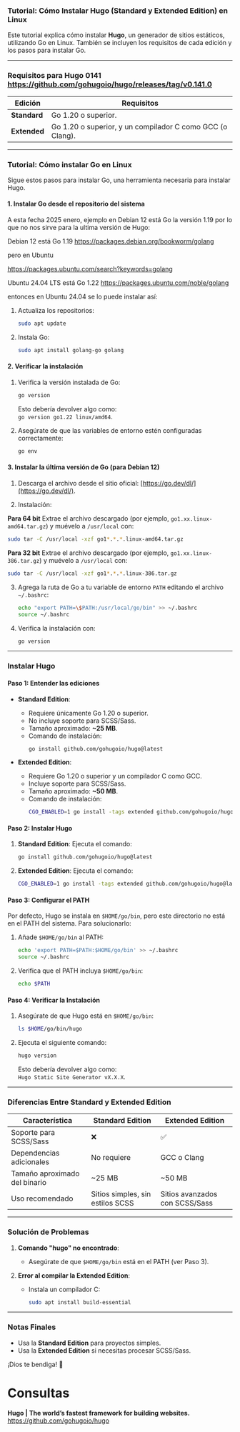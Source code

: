 ### Tutorial: Cómo Instalar Hugo (Standard y Extended Edition) en Linux

Este tutorial explica cómo instalar **Hugo**, un generador de sitios estáticos, utilizando Go en Linux. También se incluyen los requisitos de cada edición y los pasos para instalar Go.

---

### **Requisitos para Hugo 0141 https://github.com/gohugoio/hugo/releases/tag/v0.141.0**

| **Edición**       | **Requisitos**                                                                           |
|--------------------|------------------------------------------------------------------------------------------|
| **Standard**       | Go 1.20 o superior.                                                                     |
| **Extended**       | Go 1.20 o superior, y un compilador C como GCC (o Clang).                               |

---

### **Tutorial: Cómo instalar Go en Linux**

Sigue estos pasos para instalar Go, una herramienta necesaria para instalar Hugo.

#### **1. Instalar Go desde el repositorio del sistema**
A esta fecha 2025 enero, ejemplo en Debian 12 está Go la versión 1.19 por lo que no nos sirve para la ultima versión de Hugo:

Debian 12 está Go 1.19
https://packages.debian.org/bookworm/golang

pero en Ubuntu 

https://packages.ubuntu.com/search?keywords=golang

Ubuntu 24.04 LTS está Go 1.22
https://packages.ubuntu.com/noble/golang

entonces en Ubuntu 24.04 se lo puede instalar así:

1. Actualiza los repositorios:
   ```bash
   sudo apt update
   ```
2. Instala Go:
   ```bash
   sudo apt install golang-go golang
   ```

#### **2. Verificar la instalación**
1. Verifica la versión instalada de Go:
   ```bash
   go version
   ```
   Esto debería devolver algo como:  
   `go version go1.22 linux/amd64`.

2. Asegúrate de que las variables de entorno estén configuradas correctamente:
   ```bash
   go env
   ```

#### **3. Instalar la última versión de Go (para Debian 12)**
1. Descarga el archivo desde el sitio oficial: [https://go.dev/dl/](https://go.dev/dl/).

2. Instalación:

**Para 64 bit**
Extrae el archivo descargado (por ejemplo, `go1.xx.linux-amd64.tar.gz`) y muévelo a `/usr/local` con:
   ```bash
   sudo tar -C /usr/local -xzf go1*.*.*.linux-amd64.tar.gz
   ```
**Para 32 bit**
Extrae el archivo descargado (por ejemplo, `go1.xx.linux-386.tar.gz`) y muévelo a `/usr/local` con:
   ```bash
   sudo tar -C /usr/local -xzf go1*.*.*.linux-386.tar.gz
   ```
   
3. Agrega la ruta de Go a tu variable de entorno `PATH` editando el archivo `~/.bashrc`:
   ```bash
   echo "export PATH=\$PATH:/usr/local/go/bin" >> ~/.bashrc
   source ~/.bashrc
   ```

4. Verifica la instalación con:
   ```bash
   go version
   ```

---

### **Instalar Hugo**

#### **Paso 1: Entender las ediciones**
- **Standard Edition**:
  - Requiere únicamente Go 1.20 o superior.
  - No incluye soporte para SCSS/Sass.
  - Tamaño aproximado: **~25 MB**.
  - Comando de instalación:
    ```bash
    go install github.com/gohugoio/hugo@latest
    ```

- **Extended Edition**:
  - Requiere Go 1.20 o superior y un compilador C como GCC.
  - Incluye soporte para SCSS/Sass.
  - Tamaño aproximado: **~50 MB**.
  - Comando de instalación:
    ```bash
    CGO_ENABLED=1 go install -tags extended github.com/gohugoio/hugo@latest
    ```

#### **Paso 2: Instalar Hugo**
1. **Standard Edition**:
   Ejecuta el comando:
   ```bash
   go install github.com/gohugoio/hugo@latest
   ```

2. **Extended Edition**:
   Ejecuta el comando:
   ```bash
   CGO_ENABLED=1 go install -tags extended github.com/gohugoio/hugo@latest
   ```

#### **Paso 3: Configurar el PATH**
Por defecto, Hugo se instala en `$HOME/go/bin`, pero este directorio no está en el PATH del sistema. Para solucionarlo:
1. Añade `$HOME/go/bin` al PATH:
   ```bash
   echo 'export PATH=$PATH:$HOME/go/bin' >> ~/.bashrc
   source ~/.bashrc
   ```
2. Verifica que el PATH incluya `$HOME/go/bin`:
   ```bash
   echo $PATH
   ```

#### **Paso 4: Verificar la Instalación**
1. Asegúrate de que Hugo está en `$HOME/go/bin`:
   ```bash
   ls $HOME/go/bin/hugo
   ```
2. Ejecuta el siguiente comando:
   ```bash
   hugo version
   ```
   Esto debería devolver algo como:  
   `Hugo Static Site Generator vX.X.X`.

---

### **Diferencias Entre Standard y Extended Edition**

| **Característica**          | **Standard Edition**          | **Extended Edition**          |
|------------------------------|-------------------------------|--------------------------------|
| Soporte para SCSS/Sass       | ❌                            | ✅                             |
| Dependencias adicionales     | No requiere                  | GCC o Clang                   |
| Tamaño aproximado del binario| ~25 MB                       | ~50 MB                        |
| Uso recomendado              | Sitios simples, sin estilos SCSS | Sitios avanzados con SCSS/Sass |

---

### **Solución de Problemas**

1. **Comando "hugo" no encontrado**:
   - Asegúrate de que `$HOME/go/bin` está en el PATH (ver Paso 3).

2. **Error al compilar la Extended Edition**:
   - Instala un compilador C:
     ```bash
     sudo apt install build-essential
     ```

---

### **Notas Finales**
- Usa la **Standard Edition** para proyectos simples.
- Usa la **Extended Edition** si necesitas procesar SCSS/Sass.

¡Dios te bendiga! 🎉

# Consultas

**Hugo | The world’s fastest framework for building websites.**  
https://github.com/gohugoio/hugo  

